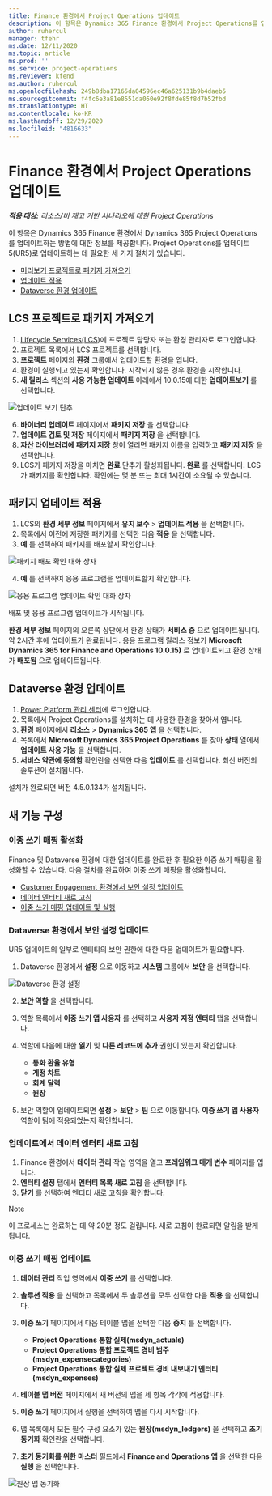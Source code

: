 ```yaml
---
title: Finance 환경에서 Project Operations 업데이트
description: 이 항목은 Dynamics 365 Finance 환경에서 Project Operations를 업데이트하는 방법에 대한 정보를 제공합니다.
author: ruhercul
manager: tfehr
ms.date: 12/11/2020
ms.topic: article
ms.prod: ''
ms.service: project-operations
ms.reviewer: kfend
ms.author: ruhercul
ms.openlocfilehash: 249b8dba17165da04596ec46a625131b9b4daeb5
ms.sourcegitcommit: f4fc6e3a81e8551da050e92f8fde85f8d7b52fbd
ms.translationtype: HT
ms.contentlocale: ko-KR
ms.lasthandoff: 12/29/2020
ms.locfileid: "4816633"
---
```

# <a name="update-project-operations-in-your-finance-environment"></a>Finance 환경에서 Project Operations 업데이트

_**적용 대상:** 리소스/비 재고 기반 시나리오에 대한 Project Operations_


이 항목은 Dynamics 365 Finance  환경에서 Dynamics 365 Project Operations를 업데이트하는 방법에 대한 정보를 제공합니다. Project Operations를 업데이트 5(UR5)로 업데이트하는 데 필요한 세 가지 절차가 있습니다.

- [미리보기 프로젝트로 패키지 가져오기](#import)
- [업데이트 적용](#apply)
- [Dataverse 환경 업데이트](#update)

## <a name="import-the-package-into-your-lcs-project"></a><a name="import"></a>LCS 프로젝트로 패키지 가져오기

1. [Lifecycle Services(LCS)](https://lcs.dynamics.com/)에 프로젝트 담당자 또는 환경 관리자로 로그인합니다.
2. 프로젝트 목록에서 LCS 프로젝트를 선택합니다.
3. **프로젝트** 페이지의 **환경** 그룹에서 업데이트할 환경을 엽니다.
4. 환경이 실행되고 있는지 확인합니다. 시작되지 않은 경우 환경을 시작합니다.
5. **새 릴리스** 섹션의 **사용 가능한 업데이트** 아래에서 10.0.15에 대한 **업데이트보기** 를 선택합니다.

![업데이트 보기 단추](media/view-update.png)

6. **바이너리 업데이트** 페이지에서 **패키지 저장** 을 선택합니다.
7. **업데이트 검토 및 저장** 페이지에서 **패키지 저장** 을 선택합니다.
8. **자산 라이브러리에 패키지 저장** 창이 열리면 패키지 이름을 입력하고 **패키지 저장** 을 선택합니다.
9. LCS가 패키지 저장을 마치면 **완료** 단추가 활성화됩니다. **완료** 를 선택합니다. LCS가 패키지를 확인합니다. 확인에는 몇 분 또는 최대 1시간이 소요될 수 있습니다.


## <a name="apply-the-package-update"></a><a name="apply"></a>패키지 업데이트 적용

1. LCS의 **환경 세부 정보** 페이지에서 **유지 보수** > **업데이트 적용** 을 선택합니다.
2. 목록에서 이전에 저장한 패키지를 선택한 다음 **적용** 을 선택합니다.
3. **예** 를 선택하여 패키지를 배포할지 확인합니다.

![패키지 배포 확인 대화 상자](media/confirm-package-deployment.png)

4. **예** 를 선택하여 응용 프로그램을 업데이트할지 확인합니다.

![응용 프로그램 업데이트 확인 대화 상자](media/confirm-application-update.png)

배포 및 응용 프로그램 업데이트가 시작됩니다. 

**환경 세부 정보** 페이지의 오른쪽 상단에서 환경 상태가 **서비스 중** 으로 업데이트됩니다. 약 2시간 후에 업데이트가 완료됩니다. 응용 프로그램 릴리스 정보가 **Microsoft Dynamics 365 for Finance and Operations 10.0.15)** 로 업데이트되고 환경 상태가 **배포됨** 으로 업데이트됩니다.


## <a name="update-your-dataverse-environment"></a><a name="update"></a>Dataverse 환경 업데이트

1. [Power Platform 관리 센터](https://admin.powerplatform.com/)에 로그인합니다.
2. 목록에서 Project Operations를 설치하는 데 사용한 환경을 찾아서 엽니다.
3. **환경** 페이지에서 **리소스** > **Dynamics 365 앱** 을 선택합니다.
4. 목록에서 **Microsoft Dynamics 365 Project Operations** 를 찾아 **상태** 열에서 **업데이트 사용 가능** 을 선택합니다.
5. **서비스 약관에 동의함** 확인란을 선택한 다음 **업데이트** 를 선택합니다. 최신 버전의 솔루션이 설치됩니다.

설치가 완료되면 버전 4.5.0.134가 설치됩니다.

## <a name="configure-new-features"></a>새 기능 구성

### <a name="enable-dual-write-mapping"></a>이중 쓰기 매핑 활성화

Finance 및 Dataverse 환경에 대한 업데이트를 완료한 후 필요한 이중 쓰기 매핑을 활성화할 수 있습니다. 다음 절차를 완료하여 이중 쓰기 매핑을 활성화합니다.

- [Customer Engagement 환경에서 보안 설정 업데이트](#security)
- [데이터 엔터티 새로 고침](#refresh)
- [이중 쓰기 매핑 업데이트 및 실행](#run)

### <a name="update-security-settings-on-the-dataverse-environment"></a><a name="security"></a>Dataverse 환경에서 보안 설정 업데이트

UR5 업데이트의 일부로 엔티티의 보안 권한에 대한 다음 업데이트가 필요합니다.

1. Dataverse 환경에서 **설정** 으로 이동하고 **시스템** 그룹에서 **보안** 을 선택합니다.

![Dataverse 환경 설정](media/Picture21.png)

2. **보안 역할** 을 선택합니다.
3. 역할 목록에서 **이중 쓰기 앱 사용자** 를 선택하고 **사용자 지정 엔터티** 탭을 선택합니다. 
4. 역할에 다음에 대한 **읽기** 및 **다른 레코드에 추가** 권한이 있는지 확인합니다.

      - **통화 환율 유형**
      - **계정 차트** 
      - **회계 달력** 
      - **원장**

5. 보안 역할이 업데이트되면 **설정** > **보안** > **팀** 으로 이동합니다. **이중 쓰기 앱 사용자** 역할이 팀에 적용되었는지 확인합니다. 

### <a name="refresh-data-entities-from-the-update"></a><a name="refresh"></a>업데이트에서 데이터 엔터티 새로 고침

1. Finance 환경에서 **데이터 관리** 작업 영역을 열고 **프레임워크 매개 변수** 페이지를 엽니다.
2. **엔터티 설정** 탭에서 **엔터티 목록 새로 고침** 을 선택합니다.
3. **닫기** 를 선택하여 엔터티 새로 고침을 확인합니다.

 > [!NOTE]
 > 이 프로세스는 완료하는 데 약 20분 정도 걸립니다. 새로 고침이 완료되면 알림을 받게 됩니다.

### <a name="update-dual-write-mappings"></a><a name="run"></a>이중 쓰기 매핑 업데이트

1. **데이터 관리** 작업 영역에서 **이중 쓰기** 를 선택합니다.
2. **솔루션 적용** 을 선택하고 목록에서 두 솔루션을 모두 선택한 다음 **적용** 을 선택합니다.
3. **이중 쓰기** 페이지에서 다음 테이블 맵을 선택한 다음 **중지** 를 선택합니다.

    - **Project Operations 통합 실제(msdyn_actuals)**
    - **Project Operations 통합 프로젝트 경비 범주(msdyn_expensecategories)**
    - **Project Operations 통합 실제 프로젝트 경비 내보내기 엔터티(msdyn_expenses)**

4. **테이블 맵 버전** 페이지에서 새 버전의 맵을 세 항목 각각에 적용합니다.
5. **이중 쓰기** 페이지에서 실행을 선택하여 맵을 다시 시작합니다.
6. 맵 목록에서 모든 필수 구성 요소가 있는 **원장(msdyn_ledgers)** 을 선택하고 **초기 동기화** 확인란을 선택합니다. 
7. **초기 동기화를 위한 마스터** 필드에서 **Finance and Operations 앱** 을 선택한 다음 **실행** 을 선택합니다.
 
 ![원장 맵 동기화](media/DW6.png)
 
